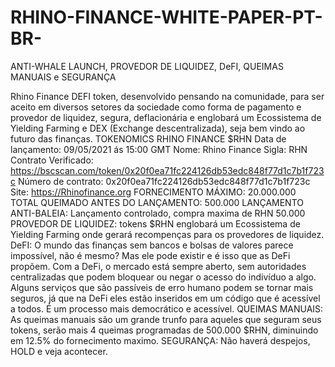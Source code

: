# RHINO-FINANCE-WHITE-PAPER-PT-BR-
ANTI-WHALE LAUNCH, PROVEDOR DE LIQUIDEZ, DeFI, QUEIMAS MANUAIS e SEGURANÇA

Rhino Finance DEFI token, desenvolvido pensando na comunidade, para ser aceito em diversos setores da sociedade como forma de pagamento e provedor de liquidez, segura, deflacionária e englobará um Ecossistema de Yielding Farming e DEX (Exchange descentralizada), seja bem vindo ao futuro das finanças.
TOKENOMICS RHINO FINANCE  $RHN
Data de lançamento: 09/05/2021 ás 15:00 GMT
Nome: Rhino Finance
Sigla: RHN
Contrato Verificado: https://bscscan.com/token/0x20f0ea71fc224126db53edc848f77d1c7b1f723c
Número de contrato: 0x20f0ea71fc224126db53edc848f77d1c7b1f723c
Site: https://Rhinofinance.org
FORNECIMENTO MÁXIMO: 20.000.000
TOTAL QUEIMADO ANTES DO LANÇAMENTO: 500.000
LANÇAMENTO ANTI-BALEIA: Lançamento controlado, compra maxima de RHN 50.000 
PROVEDOR DE LIQUIDEZ: tokens $RHN englobará um Ecossistema de Yielding Farming onde gerará recompenças para os provedores de liquidez.
DeFI: O mundo das finanças sem bancos e bolsas de valores parece impossível, não é mesmo? Mas ele pode existir e é isso que as DeFi propõem. Com a DeFi, o mercado está sempre aberto, sem autoridades centralizadas que podem bloquear ou negar o acesso do indivíduo a algo.
Alguns serviços que são passíveis de erro humano podem se tornar mais seguros, já que na DeFi eles estão inseridos em um código que é acessível a todos. É um processo mais democrático e acessível.
QUEIMAS MANUAIS: As queimas manuais são um grande trunfo para aqueles que seguram seus tokens, serão mais 4 queimas programadas de 500.000 $RHN, diminuindo em 12.5% do fornecimento maximo.
SEGURANÇA: Não haverá despejos, HOLD e veja acontecer.
